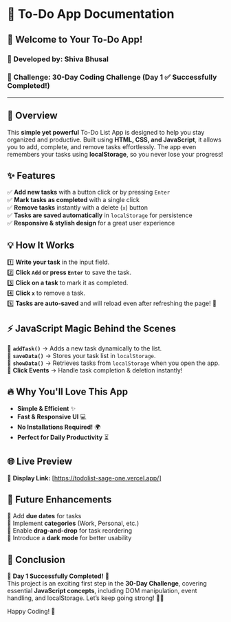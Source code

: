 # 📝 To-Do App Documentation

## 🚀 Welcome to Your To-Do App!
### 🌟 Developed by: **Shiva Bhusal**
### 🎯 Challenge: **30-Day Coding Challenge** (Day 1 ✅ Successfully Completed!)

---

## 🌟 Overview
This **simple yet powerful** To-Do List App is designed to help you stay organized and productive. Built using **HTML, CSS, and JavaScript**, it allows you to add, complete, and remove tasks effortlessly. The app even remembers your tasks using **localStorage**, so you never lose your progress!

## ✨ Features
✅ **Add new tasks** with a button click or by pressing `Enter`  
✅ **Mark tasks as completed** with a single click  
✅ **Remove tasks** instantly with a delete (`x`) button  
✅ **Tasks are saved automatically** in `localStorage` for persistence  
✅ **Responsive & stylish design** for a great user experience  

## 💡 How It Works
1️⃣ **Write your task** in the input field.  
2️⃣ **Click `Add` or press `Enter`** to save the task.  
3️⃣ **Click on a task** to mark it as completed.  
4️⃣ **Click `x`** to remove a task.  
5️⃣ **Tasks are auto-saved** and will reload even after refreshing the page! 🎉

## ⚡ JavaScript Magic Behind the Scenes
🚀 **`addTask()`** → Adds a new task dynamically to the list.  
💾 **`saveData()`** → Stores your task list in `localStorage`.  
🔄 **`showData()`** → Retrieves tasks from `localStorage` when you open the app.  
🎯 **Click Events** → Handle task completion & deletion instantly!  

## 🔥 Why You'll Love This App
- **Simple & Efficient** ✨
- **Fast & Responsive UI** 💻
- **No Installations Required!** 🌍
- **Perfect for Daily Productivity** ⏳

## 🌐 Live Preview
🔗 **Display Link:** [https://todolist-sage-one.vercel.app/]  

## 🔮 Future Enhancements
🚀 Add **due dates** for tasks  
🚀 Implement **categories** (Work, Personal, etc.)  
🚀 Enable **drag-and-drop** for task reordering  
🚀 Introduce a **dark mode** for better usability  

## 🎉 Conclusion
🌟 **Day 1 Successfully Completed!** 🌟  
This project is an exciting first step in the **30-Day Challenge**, covering essential **JavaScript concepts**, including DOM manipulation, event handling, and localStorage. Let’s keep going strong! 💪🔥

Happy Coding! 🚀
